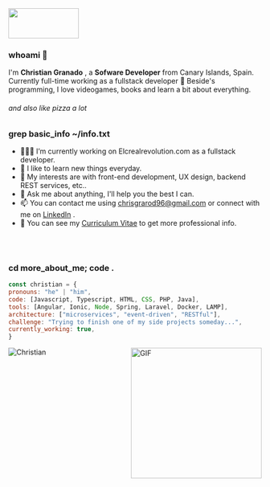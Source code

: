   <img width="140px" height="60" src="https://media1.tenor.com/images/dc26484243124b4f42647f3eff67f637/tenor.gif?itemid=14534845" />  

 <h3>whoami 👀</h3>

I'm **Christian Granado** , a **Sofware Developer** from Canary Islands, Spain. Currently full-time working as a fullstack developer 👀 Beside's programming, I love videogames, books and learn a bit about everything. <br/> 
###### and also like pizza a lot

<h3>grep basic_info ~/info.txt</h3>

- 👨🏽‍💻 I’m currently working on Elcrealrevolution.com as a fullstack developer.
- 🌱 I like to learn new things everyday.
- 🤔 My interests are with front-end development, UX design, backend REST services, etc..
- 💬 Ask me about anything, I'll help you the best I can.
- 📫 You can contact me using <chrisgrarod96@gmail.com> or connect with me on [LinkedIn](https://www.linkedin.com/in/christiangranadorodriguez/) .
- 📝 You can see my [Curriculum Vitae](https://xxamer.github.io/Curriculum/) to get more professional info.

<br/>
<br/>

   ### cd more_about_me; code .

   ```javascript
const christian = {
  pronouns: "he" | "him",
  code: [Javascript, Typescript, HTML, CSS, PHP, Java],
  tools: [Angular, Ionic, Node, Spring, Laravel, Docker, LAMP],
  architecture: ["microservices", "event-driven", "RESTful"],
  challenge: "Trying to finish one of my side projects someday...",
  currently_working: true,
}
```
 
 <img align="right" width="260"  alt="GIF" src="https://media1.tenor.com/images/e4d613ee59e79b93e38ec2521cce19e4/tenor.gif?itemid=5751430" />

 ![Christian](https://github-readme-stats.vercel.app/api?username=xxamer&show_icons=true&hide_border=true)  
  
<br/><br/><br/>








